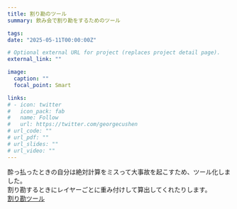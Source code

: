 ```yaml
---
title: 割り勘のツール
summary: 飲み会で割り勘をするためのツール

tags:
date: "2025-05-11T00:00:00Z"

# Optional external URL for project (replaces project detail page).
external_link: ""

image:
  caption: ""
  focal_point: Smart

links:
# - icon: twitter
#   icon_pack: fab
#   name: Follow
#   url: https://twitter.com/georgecushen
# url_code: ""
# url_pdf: ""
# url_slides: ""
# url_video: ""
---
```


酔っ払ったときの自分は絶対計算をミスって大事故を起こすため、ツール化しました。  
割り勘するときにレイヤーごとに重み付けして算出してくれたりします。  
[割り勘ツール](https://www.yuyakaneta.page/warikan.html)

